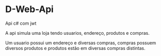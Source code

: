 # D-Web-Api
Api c# com jwt

A api simula uma loja tendo usuarios, endereço, produtos e compras.

Um usuario possui um endereço e diversas compras, compras possuem diversos produtos e produtos estão em diversas compras distintas.
